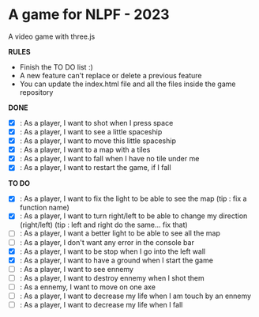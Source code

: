 # A game for NLPF - 2023

A video game with three.js

**RULES**

- Finish the TO DO list :)
- A new feature can't replace or delete a previous feature
- You can update the index.html file and all the files inside the game repository

**DONE**

- [x] : As a player, I want to shot when I press space
- [x] : As a player, I want to see a little spaceship
- [x] : As a player, I want to move this little spaceship
- [x] : As a player, I want to a map with a tiles
- [x] : As a player, I want to fall when I have no tile under me
- [x] : As a player, I want to restart the game, if I fall

**TO DO**

- [x] : As a player, I want to fix the light to be able to see the map (tip : fix a function name)
- [x] : As a player, I want to turn right/left to be able to change my direction (right/left) (tip : left and right do the same... fix that)
- [ ] : As a player, I want a better light to be able to see all the map
- [ ] : As a player, I don't want any error in the console bar
- [x] : As a player, I want to be stop when I go into the left wall
- [x] : As a player, I want to have a ground when I start the game
- [ ] : As a player, I want to see ennemy
- [ ] : As a player, I want to destroy ennemy when I shot them
- [ ] : As a ennemy, I want to move on one axe
- [ ] : As a player, I want to decrease my life when I am touch by an ennemy
- [ ] : As a player, I want to decrease my life when I fall
